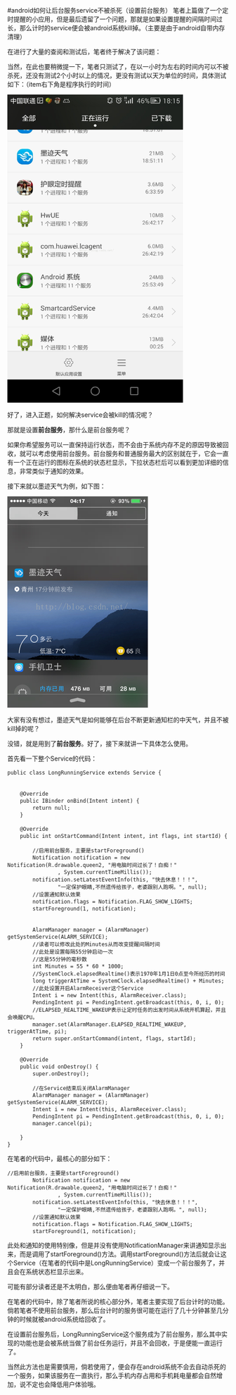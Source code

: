 #android如何让后台服务service不被杀死（设置前台服务）
笔者上篇做了一个定时提醒的小应用，但是最后遗留了一个问题，那就是如果设置提醒的间隔时间过长，那么计时的service便会被android系统kill掉。（主要是由于android自带内存清理）

在进行了大量的查阅和测试后，笔者终于解决了该问题：



当然，在此也要稍微提一下，笔者只测试了，在以一小时为左右的时间内可以不被杀死，还没有测试2个小时以上的情况，更没有测试以天为单位的时间，具体测试如下：（item右下角是程序执行的时间）



<img src="https://raw.githubusercontent.com/Double2hao/xujiajia_blog/main/img/2620.png" width="400" height="700" alt="">  





好了，进入正题，如何解决service会被kill的情况呢？

那就是设置**前台服务**，那什么是前台服务呢？

如果你希望服务可以一直保持运行状态，而不会由于系统内存不足的原因导致被回收，就可以考虑使用前台服务。前台服务和普通服务最大的区别就在于，它会一直有一个正在运行的图标在系统的状态栏显示，下拉状态栏后可以看到更加详细的信息，非常类似于通知的效果。



接下来就以墨迹天气为例，如下图：



<img src="https://raw.githubusercontent.com/Double2hao/xujiajia_blog/main/img/2621.png" alt="">



大家有没有想过，墨迹天气是如何能够在后台不断更新通知栏的中天气，并且不被kill掉的呢？

没错，就是用到了**前台服务**。好了，接下来就讲一下具体怎么使用。



首先看一下整个Service的代码：





```
public class LongRunningService extends Service {


    @Override
    public IBinder onBind(Intent intent) {
        return null;
    }

    @Override
    public int onStartCommand(Intent intent, int flags, int startId) {

        //启用前台服务，主要是startForeground()
        Notification notification = new Notification(R.drawable.queen2, "用电脑时间过长了！白痴！"
                , System.currentTimeMillis());
        notification.setLatestEventInfo(this, "快去休息！！！",
                "一定保护眼睛,不然遗传给孩子，老婆跟别人跑啊。", null);
        //设置通知默认效果
        notification.flags = Notification.FLAG_SHOW_LIGHTS;
        startForeground(1, notification);


        AlarmManager manager = (AlarmManager) getSystemService(ALARM_SERVICE);
        //读者可以修改此处的Minutes从而改变提醒间隔时间
        //此处是设置每隔55分钟启动一次
        //这是55分钟的毫秒数
        int Minutes = 55 * 60 * 1000;
        //SystemClock.elapsedRealtime()表示1970年1月1日0点至今所经历的时间
        long triggerAtTime = SystemClock.elapsedRealtime() + Minutes;
        //此处设置开启AlarmReceiver这个Service
        Intent i = new Intent(this, AlarmReceiver.class);
        PendingIntent pi = PendingIntent.getBroadcast(this, 0, i, 0);
        //ELAPSED_REALTIME_WAKEUP表示让定时任务的出发时间从系统开机算起，并且会唤醒CPU。
        manager.set(AlarmManager.ELAPSED_REALTIME_WAKEUP, triggerAtTime, pi);
        return super.onStartCommand(intent, flags, startId);
    }

    @Override
    public void onDestroy() {
        super.onDestroy();

        //在Service结束后关闭AlarmManager
        AlarmManager manager = (AlarmManager) getSystemService(ALARM_SERVICE);
        Intent i = new Intent(this, AlarmReceiver.class);
        PendingIntent pi = PendingIntent.getBroadcast(this, 0, i, 0);
        manager.cancel(pi);

    }
}
```





在笔者的代码中，最核心的部分如下：





```
//启用前台服务，主要是startForeground()
        Notification notification = new Notification(R.drawable.queen2, "用电脑时间过长了！白痴！"
                , System.currentTimeMillis());
        notification.setLatestEventInfo(this, "快去休息！！！",
                "一定保护眼睛,不然遗传给孩子，老婆跟别人跑啊。", null);
        //设置通知默认效果
        notification.flags = Notification.FLAG_SHOW_LIGHTS;
        startForeground(1, notification);
```



此处和通知的使用特别像，但是并没有使用NotificationManager来讲通知显示出来，而是调用了startForeground()方法。调用startForeground()方法后就会让这个Service（在笔者的代码中是LongRunningService）变成一个前台服务了，并且会在系统状态栏显示出来。



可能有部分读者还是不太明白，那么便由笔者再仔细说一下。

在笔者的代码中，除了笔者所说的核心部分外，笔者主要实现了后台计时的功能。倘若笔者不使用前台服务，那么后台计时的服务很可能在运行了几十分钟甚至几分钟的时候就被android系统给回收了。

在设置前台服务后，LongRunningService这个服务成为了前台服务，那么其中实现的功能也是会被系统当做了前台任务运行，并且不会回收，于是便能一直运行了。



当然此方法也是需要慎用，倘若使用了，便会存在android系统不会去自动杀死的一个服务，如果该服务在一直执行，那么手机内存占用和手机耗电量都会自然增加，说不定也会降低用户体验哦。



